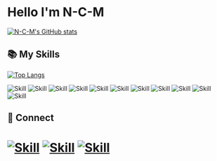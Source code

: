 # Hello I'm N-C-M




[![N-C-M's GitHub stats](https://github-readme-stats.vercel.app/api?username=N-C-M&show_icons=true&theme=dark)](https://github.com/N-C-M)


## 📚 My Skills

[![Top Langs](https://github-readme-stats.vercel.app/api/top-langs/?username=N-C-M&layout=compact&show_icons=true&theme=dark)](https://github.com/N-C-M/N-C-M)

![Skill](https://img.shields.io/badge/HTML5-E34F26?style=for-the-badge&logo=html5&logoColor=white)
![Skill](https://img.shields.io/badge/CSS3-1572B6?style=for-the-badge&logo=css3&logoColor=white)
![Skill](https://img.shields.io/badge/Python-ffca28?style=for-the-badge&logo=python&logoColor=white)
![Skill](https://img.shields.io/badge/Java-ED8B00?style=for-the-badge&logo=java&logoColor=white)
![Skill](https://img.shields.io/badge/Markdown-000000?style=for-the-badge&logo=markdown&logoColor=white)
![Skill](https://img.shields.io/badge/firebase-ffca28?style=for-the-badge&logo=firebase&logoColor=white)
![Skill](https://img.shields.io/badge/Git-F05032?style=for-the-badge&logo=git&logoColor=white)
![Skill](https://img.shields.io/badge/Postman-FF6C37?style=for-the-badge&logo=Postman&logoColor=white)
![Skill](https://img.shields.io/badge/Visual_Studio_Code-0078D4?style=for-the-badge&logo=visual%20studio%20code&logoColor=white)
![Skill](https://img.shields.io/badge/Flutter-1DA1F2?style=for-the-badge&logo=flutter&logoColor=white)
![Skill](https://img.shields.io/badge/Dart-1DA1F2?style=for-the-badge&logo=dart&logoColor=white)




## 🤝 Connect


[![Skill](https://img.shields.io/badge/LinkedIn-0077B5?style=for-the-badge&logo=linkedin&logoColor=white)](https://www.linkedin.com/in/neenu-chacko/)
[![Skill](https://img.shields.io/badge/Twitter-1DA1F2?style=for-the-badge&logo=twitter&logoColor=white)](https://twitter.com/chacko_neenu)
[![Skill](https://img.shields.io/badge/GitHub-100000?style=for-the-badge&logo=github&logoColor=white)](https://github.com/N-C-M)
=======
